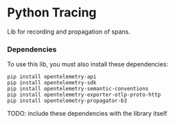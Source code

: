 # Python Tracing

Lib for recording and propagation of spans.


### Dependencies
To use this lib, you must also install these dependencies:
```
pip install opentelemetry-api
pip install opentelemetry-sdk
pip install opentelemetry-semantic-conventions
pip install opentelemetry-exporter-otlp-proto-http
pip install opentelemetry-propagator-b3
```

TODO: include these dependencies with the library itself